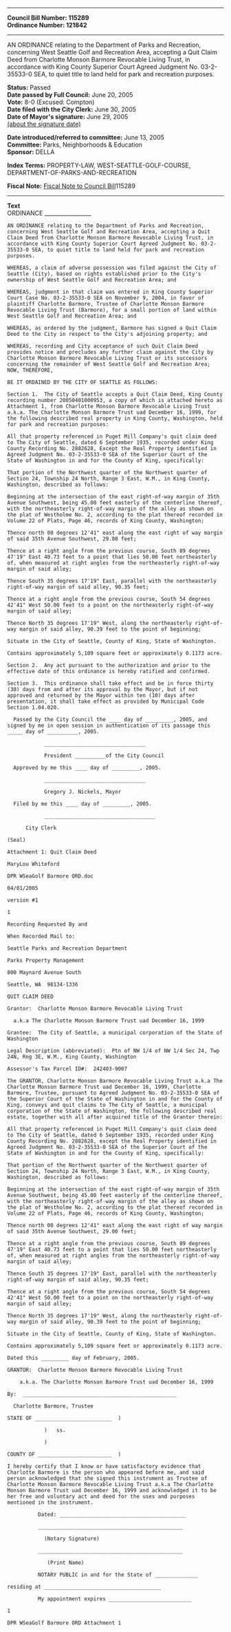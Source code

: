 * * * * *  
  
**Council Bill Number: [](#h0)[](#h2)115289**   
**Ordinance Number: 121842**  
  
* * * * *  
  
AN ORDINANCE relating to the Department of Parks and Recreation, concerning West Seattle Golf and Recreation Area, accepting a Quit Claim Deed from Charlotte Monson Barmore Revocable Living Trust, in accordance with King County Superior Court Agreed Judgment No. 03-2- 35533-0 SEA, to quiet title to land held for park and recreation purposes.  
  
**Status:** Passed   
**Date passed by Full Council:** June 20, 2005   
**Vote:** 8-0 (Excused: Compton)   
**Date filed with the City Clerk:** June 30, 2005   
**Date of Mayor's signature:** June 29, 2005   
[(about the signature date)](/~public/approvaldate.htm)   
  
  
**Date introduced/referred to committee:** June 13, 2005   
**Committee:** Parks, Neighborhoods & Education   
**Sponsor:** DELLA   
  
**Index Terms:** PROPERTY-LAW, WEST-SEATTLE-GOLF-COURSE, DEPARTMENT-OF-PARKS-AND-RECREATION  
  
**Fiscal Note:** [Fiscal Note to Council Bill](http://clerk.seattle.gov/~public/fnote/115289.htm)[](#h1)[](#h3)115289  
  
* * * * *  
  
**Text**  
    ORDINANCE _________________  
  
    AN ORDINANCE relating to the Department of Parks and Recreation,  
    concerning West Seattle Golf and Recreation Area, accepting a Quit  
    Claim Deed from Charlotte Monson Barmore Revocable Living Trust, in  
    accordance with King County Superior Court Agreed Judgment No. 03-2-  
    35533-0 SEA, to quiet title to land held for park and recreation  
    purposes.  
  
    WHEREAS, a claim of adverse possession was filed against the City of  
    Seattle (City), based on rights established prior to the City's  
    ownership of West Seattle Golf and Recreation Area; and  
  
    WHEREAS, judgment in that claim was entered in King County Superior  
    Court Case No. 03-2-35533-0 SEA on November 9, 2004, in favor of  
    plaintiff Charlotte Barmore, Trustee of Charlotte Monson Barmore  
    Revocable Living Trust (Barmore), for a small portion of land within  
    West Seattle Golf and Recreation Area; and  
  
    WHEREAS, as ordered by the judgment, Barmore has signed a Quit Claim  
    Deed to the City in respect to the City's adjoining property; and  
  
    WHEREAS, recording and City acceptance of such Quit Claim Deed  
    provides notice and precludes any further claim against the City by  
    Charlotte Monson Barmore Revocable Living Trust or its successors  
    concerning the remainder of West Seattle Golf and Recreation Area;  
    NOW, THEREFORE,  
  
    BE IT ORDAINED BY THE CITY OF SEATTLE AS FOLLOWS:  
  
    Section 1.  The City of Seattle accepts a Quit Claim Deed, King County  
    recording number 20050401000953, a copy of which is attached hereto as  
    Attachment 1, from Charlotte Monson Barmore Revocable Living Trust  
    a.k.a. The Charlotte Monson Barmore Trust uad December 16, 1999, for  
    the following described real property in King County, Washington, held  
    for park and recreation purposes:  
  
    All that property referenced in Puget Mill Company's quit claim deed  
    to The City of Seattle, dated 6 September 1935, recorded under King  
    County Recording No. 2882628, Except the Real Property identified in  
    Agreed Judgment No. 03-2-35533-0 SEA of the Superior Court of the  
    State of Washington in and for the County of King, specifically:  
  
    That portion of the Northwest quarter of the Northwest quarter of  
    Section 24, Township 24 North, Range 3 East, W.M., in King County,  
    Washington, described as follows:  
  
    Beginning at the intersection of the east right-of-way margin of 35th  
    Avenue Southwest, being 45.00 feet easterly of the centerline thereof,  
    with the northeasterly right-of-way margin of the alley as shown on  
    the plat of Westholme No. 2, according to the plat thereof recorded in  
    Volume 22 of Plats, Page 46, records of King County, Washington;  
  
    Thence north 00 degrees 12'41" east along the east right of way margin  
    of said 35th Avenue Southwest, 29.00 feet;  
  
    Thence at a right angle from the previous course, South 89 degrees  
    47'19" East 40.73 feet to a point that lies 50.00 feet northeasterly  
    of, when measured at right angles from the northeasterly right-of-way  
    margin of said alley;  
  
    Thence South 35 degrees 17'19" East, parallel with the northeasterly  
    right-of-way margin of said alley, 90.35 feet;  
  
    Thence at a right angle from the previous course, South 54 degrees  
    42'41" West 50.00 feet to a point on the northeasterly right-of-way  
    margin of said alley;  
  
    Thence North 35 degrees 17'19" West, along the northeasterly right-of-  
    way margin of said alley, 90.39 feet to the point of beginning;  
  
    Situate in the City of Seattle, County of King, State of Washington.  
  
    Contains approximately 5,109 square feet or approximately 0.1173 acre.  
  
    Section 2.  Any act pursuant to the authorization and prior to the  
    effective date of this ordinance is hereby ratified and confirmed.  
  
    Section 3.  This ordinance shall take effect and be in force thirty  
    (30) days from and after its approval by the Mayor, but if not  
    approved and returned by the Mayor within ten (10) days after  
    presentation, it shall take effect as provided by Municipal Code  
    Section 1.04.020.  
  
      Passed by the City Council the ____ day of _________, 2005, and  
    signed by me in open session in authentication of its passage this  
    _____ day of __________, 2005.  
  
                _________________________________  
  
                President __________of the City Council  
  
      Approved by me this ____ day of _________, 2005.  
  
                _________________________________  
  
                Gregory J. Nickels, Mayor  
  
      Filed by me this ____ day of _________, 2005.  
  
                ____________________________________  
  
          City Clerk  
  
    (Seal)  
  
    Attachment 1: Quit Claim Deed  
  
    MaryLou Whiteford  
  
    DPR WSeaGolf Barmore ORD.doc  
  
    04/01/2005  
  
    version #1  
  
    1  
  
    Recording Requested By and  
  
    When Recorded Mail to:  
  
    Seattle Parks and Recreation Department  
  
    Parks Property Management  
  
    800 Maynard Avenue South  
  
    Seattle, WA  98134-1336  
  
    QUIT CLAIM DEED  
  
    Grantor:  Charlotte Monson Barmore Revocable Living Trust  
  
      a.k.a The Charlotte Monson Barmore Trust uad December 16, 1999  
  
    Grantee:  The City of Seattle, a municipal corporation of the State of  
    Washington  
  
    Legal Description (abbreviated):  Ptn of NW 1/4 of NW 1/4 Sec 24, Twp  
    24N, Rng 3E, W.M., King County, Washington  
  
    Assessor's Tax Parcel ID#:  242403-9007  
  
    The GRANTOR, Charlotte Monson Barmore Revocable Living Trust a.k.a The  
    Charlotte Monson Barmore Trust uad December 16, 1999, Charlotte  
    Barmore, Trustee, pursuant to Agreed Judgment No. 03-2-35533-0 SEA of  
    the Superior Court of the State of Washington in and for the County of  
    King, conveys and quit claims to The City of Seattle, a municipal  
    corporation of the State of Washington, the following described real  
    estate, together with all after acquired title of the Grantor therein:  
  
    All that property referenced in Puget Mill Company's quit claim deed  
    to The City of Seattle, dated 6 September 1935, recorded under King  
    County Recording No. 2882628, except the Real Property identified in  
    Agreed Judgment No. 03-2-35533-0 SEA of the Superior Court of the  
    State of Washington in and for the County of King, specifically:  
  
    That portion of the Northwest quarter of the Northwest quarter of  
    Section 24, Township 24 North, Range 3 East, W.M., in King County,  
    Washington, described as follows:  
  
    Beginning at the intersection of the east right-of-way margin of 35th  
    Avenue Southwest, being 45.00 feet easterly of the centerline thereof,  
    with the northeasterly right-of-way margin of the alley as shown on  
    the plat of Westholme No. 2, according to the plat thereof recorded in  
    Volume 22 of Plats, Page 46, records of King County, Washington;  
  
    Thence north 00 degrees 12'41" east along the east right of way margin  
    of said 35th Avenue Southwest, 29.00 feet;  
  
    Thence at a right angle from the previous course, South 89 degrees  
    47'19" East 40.73 feet to a point that lies 50.00 feet northeasterly  
    of, when measured at right angles from the northeasterly right-of-way  
    margin of said alley;  
  
    Thence South 35 degrees 17'19" East, parallel with the northeasterly  
    right-of-way margin of said alley, 90.35 feet;  
  
    Thence at a right angle from the previous course, South 54 degrees  
    42'41" West 50.00 feet to a point on the northeasterly right-of-way  
    margin of said alley;  
  
    Thence North 35 degrees 17'19" West, along the northeasterly right-of-  
    way margin of said alley, 90.39 feet to the point of beginning;  
  
    Situate in the City of Seattle, County of King, State of Washington.  
  
    Contains approximately 5,109 square feet or approximately 0.1173 acre.  
  
    Dated this _________ day of February, 2005.  
  
    GRANTOR:  Charlotte Monson Barmore Revocable Living Trust  
  
        a.k.a. The Charlotte Monson Barmore Trust uad December 16, 1999  
  
    By:  __________________________________________________  
  
      Charlotte Barmore, Trustee  
  
    STATE OF _________________________  )  
  
                )   ss.  
  
                )  
  
    COUNTY OF ________________________  )  
  
    I hereby certify that I know or have satisfactory evidence that  
    Charlotte Barmore is the person who appeared before me, and said  
    person acknowledged that she signed this instrument as Trustee of  
    Charlotte Monson Barmore Revocable Living Trust a.k.a The Charlotte  
    Monson Barmore Trust uad December 16, 1999 and acknowledged it to be  
    her free and voluntary act and deed for the uses and purposes  
    mentioned in the instrument.  
  
              Dated: _________________________________________  
  
              _______________________________________________  
  
                (Notary Signature)  
  
              _______________________________________________  
  
                 (Print Name)  
  
              NOTARY PUBLIC in and for the State of ______________  
  
    residing at ______________________________________  
  
              My appointment expires ___________________________  
  
    1  
  
    DPR WSeaGolf Barmore ORD Attachment 1  
